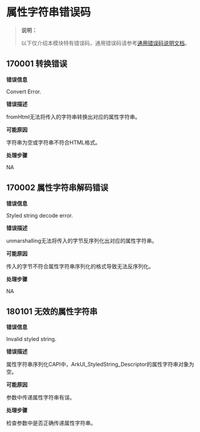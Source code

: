 # 属性字符串错误码
<!--Kit: ArkUI-->
<!--Subsystem: ArkUI-->
<!--Owner: @hddgzw-->
<!--Designer: @pssea-->
<!--Tester: @jiaoaozihao-->
<!--Adviser: @HelloCrease-->

> **说明：**
>
> 以下仅介绍本模块特有错误码，通用错误码请参考[通用错误码说明文档](../errorcode-universal.md)。

## 170001 转换错误

**错误信息**

Convert Error.

**错误描述**

fromHtml无法将传入的字符串转换出对应的属性字符串。

**可能原因**

字符串为空或字符串不符合HTML格式。

**处理步骤**

NA

<!--Del-->
## 170002 属性字符串解码错误

**错误信息**

Styled string decode error.

**错误描述**

unmarshalling无法将传入的字节反序列化出对应的属性字符串。

**可能原因**

传入的字节不符合属性字符串序列化的格式导致无法反序列化。

**处理步骤**

NA
<!--DelEnd-->

## 180101 无效的属性字符串

**错误信息**

Invalid styled string.

**错误描述**

属性字符串序列化CAPI中，ArkUI_StyledString_Descriptor的属性字符串对象为空。

**可能原因**

参数中传递属性字符串有误。

**处理步骤**

检查参数中是否正确传递属性字符串。